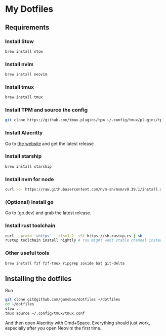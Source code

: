 # My Dotfiles

## Requirements

### Install Stow

```sh
brew install stow
```

### Install nvim

```sh
brew install neovim
```

### Install tmux

```sh
brew install tmux
```

### Install TPM and source the config

```sh
git clone https://github.com/tmux-plugins/tpm ~/.config/tmux/plugins/tpm
```

### Install Alacritty

Go to [the website](https://alacritty.org/) and get the latest release


### Install starship

```sh
brew install starship
```

### Install nvm for node

```sh
curl -o- https://raw.githubusercontent.com/nvm-sh/nvm/v0.39.1/install.sh | bash
```

### (Optional) Install go

Go to [go.dev] and grab the latest release.

### Install rust toolchain

```sh
curl --proto '=https' --tlsv1.2 -sSf https://sh.rustup.rs | sh
rustup toolchain install nightly # You might want stable channel instead
```

### Other useful tools

```sh
brew install fzf fzf-tmux ripgrep zoxide bat git-delta
```


## Installing the dotfiles

Run

```sh
git clone git@github.com/gamebox/dotfiles ~/dotfiles
cd ~/dotfiles
stow .
tmux source ~/.config/tmux/tmux.conf
```

And then open Alacritty with Cmd+Space.  Everything should just work, especially after you open Neovim the first time.
